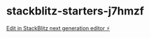 # stackblitz-starters-j7hmzf

[Edit in StackBlitz next generation editor ⚡️](https://stackblitz.com/~/github.com/MichaelBiegluk/stackblitz-starters-j7hmzf)